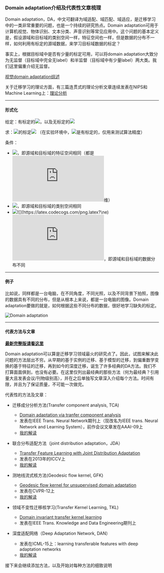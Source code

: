 ### Domain adaptation介绍及代表性文章梳理

Domain adaptation，DA，中文可翻译为域适配、域匹配、域适应，是迁移学习中的一类非常重要的问题，也是一个持续的研究热点。Domain adaptation可用于计算机视觉、物体识别、文本分类、声音识别等常见应用中。这个问题的基本定义是，假设源域和目标域的类别空间一样，特征空间也一样，但是数据的分布不一样，如何利用有标定的源域数据，来学习目标域数据的标定？

事实上，根据目标域中是否有少量的标定可用，可以将domain adaptation大致分为无监督（目标域中完全无label）和半监督（目标域中有少量label）两大类。我们这里偏重介绍无监督。

[视觉domain adaptation综述](https://mega.nz/#!hWQ3HLhJ!GTCIUTVDcmnn3f7-Ulhjs_MxGv6xnFyp1nayemt9Nis)

关于迁移学习的理论方面，有三篇连贯式的理论分析文章连续发表在NIPS和Machine Learning上：[理论分析](https://mega.nz/#F!ULoGFYDK!O3TQRZwrNeqTncNMIfXNTg)
- - -

#### 形式化

给定：有标定的![](https://latex.codecogs.com/png.latex?\mathcal{D}_{S}=\{X_{S_i},Y_{S_i}\}^{n}_{i=1})，以及无标定的![](https://latex.codecogs.com/png.latex?\mathcal{D}_{T}=\{X_{T_i},?\}^{m}_{i=1})

求：![](https://latex.codecogs.com/png.latex?\mathcal{D}_{T})的标定![](https://latex.codecogs.com/png.latex?Y_{T}) （在实验环境中，![](https://latex.codecogs.com/png.latex?\mathcal{D}_{T})是有标定的，仅用来测试算法精度）

条件：
- ![](https://latex.codecogs.com/png.latex?X_{S},X_{T}&space;\in&space;\mathbf{R}^{p&space;\times&space;d})，即源域和目标域的特征空间相同（都是![](https://latex.codecogs.com/png.latex?d)维）
- ![](https://latex.codecogs.com/png.latex?\{Y_{S}\}=\{Y_{T}\})，即源域和目标域的类别空间相同
- ![](https://latex.codecogs.com/png.latex?P(X_{S}))![](https://latex.codecogs.com/png.latex?\ne) ![](https://latex.codecogs.com/png.latex?P(X_T))，即源域和目标域的数据分布不同

- - -

#### 例子

比如说，同样都是一台电脑，在不同角度，不同光照，以及不同背景下拍照，图像的数据具有不同的分布，但是从根本上来说，都是一台电脑的图像。Domain adaptation要做的就是，如何根据这些不同分布的数据，很好地学习缺失的标定。

![Domain adaptation](https://raw.githubusercontent.com/jindongwang/transferlearning/master/png/domain%20_adaptation.png)

- - -

#### 代表方法与文章

**[最新完整版请看这里]([我的解读](https://zhuanlan.zhihu.com/p/31834244))**

Domain adaptation可以算是迁移学习领域最火的研究点了。因此，试图来解决此问题的方法层出不穷。从早期的基于实例的迁移、基于模型的迁移，到偏重数学变换的基于特征的迁移，再到如今的深度迁移，诞生了许多经典的DA方法。我们不打算面面俱到，也没有必要。在这里仅列出最经典的那些方法（何为最经典？引用量大且发表会议/刊物级别高），并在之后单独写文章深入介绍每个方法。时间有限，并且为了保证质量，不可能一次做完。

代表性的方法及文章：

- 迁移成分分析方法(Transfer component analysis, TCA)
	- [Domain adaptation via tranfer component analysis](https://mega.nz/#!JTwElLrL!j5-TanhHCMESsGBNvY6I_hX6uspsrTxyopw8bPQ2azU)
	- 发表在IEEE Trans. Neural Network期刊上（现改名为IEEE trans. Neural Network and Learning System），前作会议文章发在AAAI-09上
	- [我的解读](https://zhuanlan.zhihu.com/p/26764147?group_id=844611188275965952)

- 联合分布适配方法（joint distribution adaptation，JDA）
	- [Transfer Feature Learning with Joint Distribution Adaptation](http://ise.thss.tsinghua.edu.cn/~mlong/doc/joint-distribution-adaptation-iccv13.pdf)
	- 发表在2013年的ICCV上
	- [我的解读](https://zhuanlan.zhihu.com/p/27336930)

- 测地线流式核方法(Geodesic flow kernel, GFK)
	- [Geodesic flow kernel for unsupervised domain adaptation](https://mega.nz/#!tDY1lCSD!flMSgl-0uIswpSFL3sdZgKi6fOyFVLtcO8P6SE0OUPU)
	- 发表在CVPR-12上
	- [我的解读](https://zhuanlan.zhihu.com/p/27782708)
- 领域不变性迁移核学习(Transfer Kernel Learning, TKL)
	- [Domain invariant transfer kernel learning](https://mega.nz/#!tOoCCRhB!YyoorOUcp6XIPPd6A0s7qglYnaSiRJFEQBphtZ2c58Q)
	- 发表在IEEE Trans. Knowledge and Data Engineering期刊上
- 深度适配网络（Deep Adaptation Network, DAN）
	- 发表在ICML-15上：learning transferable features with deep adaptation networks
	- [我的解读](https://zhuanlan.zhihu.com/p/27657910)

接下来会继续添加方法，以及开始对每种方法的细致说明
